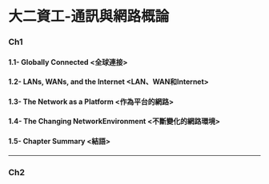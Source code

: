 # 大二資工-通訊與網路概論

### Ch1
#### 1.1- Globally Connected <全球連接>
#### 1.2- LANs, WANs, and the Internet <LAN、WAN和Internet>
#### 1.3- The Network as a Platform <作為平台的網路>
#### 1.4- The Changing NetworkEnvironment <不斷變化的網路環境>
#### 1.5- Chapter Summary <結語>
--------------------------------------------------------------
### Ch2
### 
